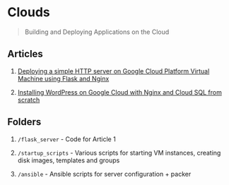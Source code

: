 # Clouds
> Building and Deploying Applications on the Cloud

## Articles

1. [Deploying a simple HTTP server on Google Cloud Platform Virtual Machine using Flask and Nginx](https://medium.com/@febrin/deploying-a-simple-http-server-on-google-cloud-platform-virtual-machine-using-flask-and-nginx-f4237fd7bf27)

2. [Installing WordPress on Google Cloud with Nginx and Cloud SQL from scratch](https://medium.com/@febrin/installing-wordpress-on-google-cloud-with-nginx-and-cloud-sql-from-scratch-75ba840e0ca3)


## Folders

1. `/flask_server` - Code for Article 1

2. `/startup_scripts` - Various scripts for starting VM instances, creating disk images, templates and groups

3. `/ansible` - Ansible scripts for server configuration + packer